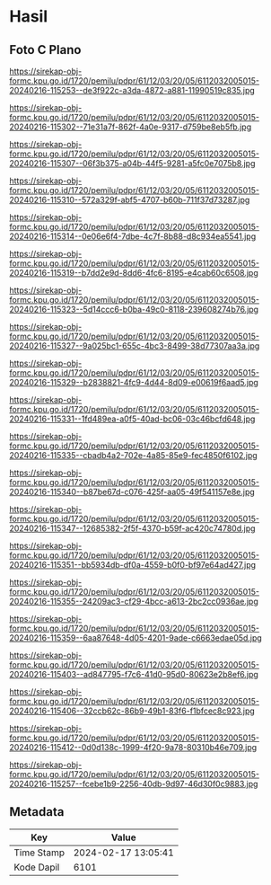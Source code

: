# Hasil

## Foto C Plano

https://sirekap-obj-formc.kpu.go.id/1720/pemilu/pdpr/61/12/03/20/05/6112032005015-20240216-115253--de3f922c-a3da-4872-a881-11990519c835.jpg

https://sirekap-obj-formc.kpu.go.id/1720/pemilu/pdpr/61/12/03/20/05/6112032005015-20240216-115302--71e31a7f-862f-4a0e-9317-d759be8eb5fb.jpg

https://sirekap-obj-formc.kpu.go.id/1720/pemilu/pdpr/61/12/03/20/05/6112032005015-20240216-115307--06f3b375-a04b-44f5-9281-a5fc0e7075b8.jpg

https://sirekap-obj-formc.kpu.go.id/1720/pemilu/pdpr/61/12/03/20/05/6112032005015-20240216-115310--572a329f-abf5-4707-b60b-711f37d73287.jpg

https://sirekap-obj-formc.kpu.go.id/1720/pemilu/pdpr/61/12/03/20/05/6112032005015-20240216-115314--0e06e6f4-7dbe-4c7f-8b88-d8c934ea5541.jpg

https://sirekap-obj-formc.kpu.go.id/1720/pemilu/pdpr/61/12/03/20/05/6112032005015-20240216-115319--b7dd2e9d-8dd6-4fc6-8195-e4cab60c6508.jpg

https://sirekap-obj-formc.kpu.go.id/1720/pemilu/pdpr/61/12/03/20/05/6112032005015-20240216-115323--5d14ccc6-b0ba-49c0-8118-239608274b76.jpg

https://sirekap-obj-formc.kpu.go.id/1720/pemilu/pdpr/61/12/03/20/05/6112032005015-20240216-115327--9a025bc1-655c-4bc3-8499-38d77307aa3a.jpg

https://sirekap-obj-formc.kpu.go.id/1720/pemilu/pdpr/61/12/03/20/05/6112032005015-20240216-115329--b2838821-4fc9-4d44-8d09-e00619f6aad5.jpg

https://sirekap-obj-formc.kpu.go.id/1720/pemilu/pdpr/61/12/03/20/05/6112032005015-20240216-115331--1fd489ea-a0f5-40ad-bc06-03c46bcfd648.jpg

https://sirekap-obj-formc.kpu.go.id/1720/pemilu/pdpr/61/12/03/20/05/6112032005015-20240216-115335--cbadb4a2-702e-4a85-85e9-fec4850f6102.jpg

https://sirekap-obj-formc.kpu.go.id/1720/pemilu/pdpr/61/12/03/20/05/6112032005015-20240216-115340--b87be67d-c076-425f-aa05-49f541157e8e.jpg

https://sirekap-obj-formc.kpu.go.id/1720/pemilu/pdpr/61/12/03/20/05/6112032005015-20240216-115347--12685382-2f5f-4370-b59f-ac420c74780d.jpg

https://sirekap-obj-formc.kpu.go.id/1720/pemilu/pdpr/61/12/03/20/05/6112032005015-20240216-115351--bb5934db-df0a-4559-b0f0-bf97e64ad427.jpg

https://sirekap-obj-formc.kpu.go.id/1720/pemilu/pdpr/61/12/03/20/05/6112032005015-20240216-115355--24209ac3-cf29-4bcc-a613-2bc2cc0936ae.jpg

https://sirekap-obj-formc.kpu.go.id/1720/pemilu/pdpr/61/12/03/20/05/6112032005015-20240216-115359--6aa87648-4d05-4201-9ade-c6663edae05d.jpg

https://sirekap-obj-formc.kpu.go.id/1720/pemilu/pdpr/61/12/03/20/05/6112032005015-20240216-115403--ad847795-f7c6-41d0-95d0-80623e2b8ef6.jpg

https://sirekap-obj-formc.kpu.go.id/1720/pemilu/pdpr/61/12/03/20/05/6112032005015-20240216-115406--32ccb62c-86b9-49b1-83f6-f1bfcec8c923.jpg

https://sirekap-obj-formc.kpu.go.id/1720/pemilu/pdpr/61/12/03/20/05/6112032005015-20240216-115412--0d0d138c-1999-4f20-9a78-80310b46e709.jpg

https://sirekap-obj-formc.kpu.go.id/1720/pemilu/pdpr/61/12/03/20/05/6112032005015-20240216-115257--fcebe1b9-2256-40db-9d97-46d30f0c9883.jpg


## Metadata

| Key        | Value               |
| ---------- | ------------------- |
| Time Stamp | 2024-02-17 13:05:41 |
| Kode Dapil | 6101                |




